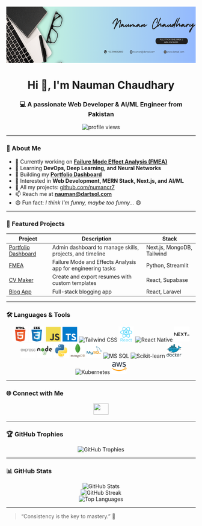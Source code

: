 <p align="center">
  <img src="https://github.com/numancr7/numancr7/blob/main/Nauman%20Chaudhary.png" alt="logo" height="150" />
</p>

<h1 align="center">Hi 👋, I'm Nauman Chaudhary</h1>
<h3 align="center">💻 A passionate Web Developer & AI/ML Engineer from Pakistan</h3>

<p align="center">
  <img src="https://komarev.com/ghpvc/?username=numancr7&label=Profile%20views&color=0e75b6&style=flat" alt="profile views" />
</p>

---

### 🚀 About Me

- 🔭 Currently working on [**Failure Mode Effect Analysis (FMEA)**](https://github.com/numancr7/fmea)  
- 🌱 Learning **DevOps, Deep Learning, and Neural Networks**  
- 💼 Building my [**Portfolio Dashboard**](https://github.com/numancr7/portfolio_dashboard)  
- 🧠 Interested in **Web Development, MERN Stack, Next.js, and AI/ML**  
- 🧰 All my projects: [github.com/numancr7](https://github.com/numancr7)  
- 📫 Reach me at **nauman@dartsol.com**  
- 😄 Fun fact: _I think I’m funny, maybe too funny..._ 😄  

---

### 🧩 Featured Projects

| Project | Description | Stack |
|--------|-------------|--------|
| [Portfolio Dashboard](https://github.com/numancr7/portfolio_dashboard) | Admin dashboard to manage skills, projects, and timeline | Next.js, MongoDB, Tailwind |
| [FMEA](https://github.com/numancr7/fmea) | Failure Mode and Effects Analysis app for engineering tasks | Python, Streamlit |
| [CV Maker](https://github.com/numancr7/cv-maker) | Create and export resumes with custom templates | React, Supabase |
| [Blog App](https://github.com/numancr7/blog-app) | Full-stack blogging app | React, Laravel |

---

### 🛠️ Languages & Tools

<p align="center">
  <!-- Web -->
  <img src="https://raw.githubusercontent.com/devicons/devicon/master/icons/html5/html5-original-wordmark.svg" width="40" title="HTML" />
  <img src="https://raw.githubusercontent.com/devicons/devicon/master/icons/css3/css3-original-wordmark.svg" width="40" title="CSS" />
  <img src="https://raw.githubusercontent.com/devicons/devicon/master/icons/javascript/javascript-original.svg" width="40" title="JavaScript" />
  <img src="https://raw.githubusercontent.com/devicons/devicon/master/icons/typescript/typescript-original.svg" width="40" title="TypeScript" />
  <img src="https://www.vectorlogo.zone/logos/tailwindcss/tailwindcss-icon.svg" width="40" title="Tailwind CSS" />
  <img src="https://raw.githubusercontent.com/devicons/devicon/master/icons/react/react-original-wordmark.svg" width="40" title="React" />
  <img src="https://reactnative.dev/img/header_logo.svg" width="40" title="React Native" />
  <img src="https://raw.githubusercontent.com/devicons/devicon/master/icons/nextjs/nextjs-original-wordmark.svg" width="40" title="Next.js" />

  <!-- Backend -->
  <img src="https://raw.githubusercontent.com/devicons/devicon/master/icons/express/express-original-wordmark.svg" width="40" title="Express.js" />
  <img src="https://raw.githubusercontent.com/devicons/devicon/master/icons/nodejs/nodejs-original-wordmark.svg" width="40" title="Node.js" />
  <img src="https://raw.githubusercontent.com/devicons/devicon/master/icons/python/python-original.svg" width="40" title="Python" />

  <!-- Databases -->
  <img src="https://raw.githubusercontent.com/devicons/devicon/master/icons/mongodb/mongodb-original-wordmark.svg" width="40" title="MongoDB" />
  <img src="https://raw.githubusercontent.com/devicons/devicon/master/icons/mysql/mysql-original-wordmark.svg" width="40" title="MySQL" />
  <img src="https://www.svgrepo.com/show/303229/microsoft-sql-server-logo.svg" width="40" title="MS SQL" />

  <!-- AI/ML -->
  <img src="https://upload.wikimedia.org/wikipedia/commons/0/05/Scikit_learn_logo_small.svg" width="40" title="Scikit-learn" />

  <!-- DevOps -->
  <img src="https://raw.githubusercontent.com/devicons/devicon/master/icons/docker/docker-original-wordmark.svg" width="40" title="Docker" />
  <img src="https://www.vectorlogo.zone/logos/kubernetes/kubernetes-icon.svg" width="40" title="Kubernetes" />
  <img src="https://raw.githubusercontent.com/devicons/devicon/master/icons/amazonwebservices/amazonwebservices-original-wordmark.svg" width="40" title="AWS" />
</p>

---

### 🌐 Connect with Me

<p align="center">
  <a href="https://www.linkedin.com/in/nauman-chaudhary-3b93b92a7/" target="_blank">
    <img src="https://raw.githubusercontent.com/rahuldkjain/github-profile-readme-generator/master/src/images/icons/Social/linked-in-alt.svg" height="30" width="40" />
  </a>
</p>

---

### 🏆 GitHub Trophies

<p align="center">
  <img src="https://github-profile-trophy.vercel.app/?username=numancr7&theme=gruvbox" alt="GitHub Trophies" />
</p>

---

### 📊 GitHub Stats

<p align="center">
  <img src="https://github-readme-stats.vercel.app/api?username=numancr7&show_icons=true&theme=tokyonight" alt="GitHub Stats" />
  <br />
  <img src="https://github-readme-streak-stats.herokuapp.com/?user=numancr7&theme=tokyonight" alt="GitHub Streak" />
  <br />
  <img src="https://github-readme-stats.vercel.app/api/top-langs/?username=numancr7&layout=compact&theme=tokyonight" alt="Top Languages" />
</p>

---

> “Consistency is the key to mastery.” 🚀
